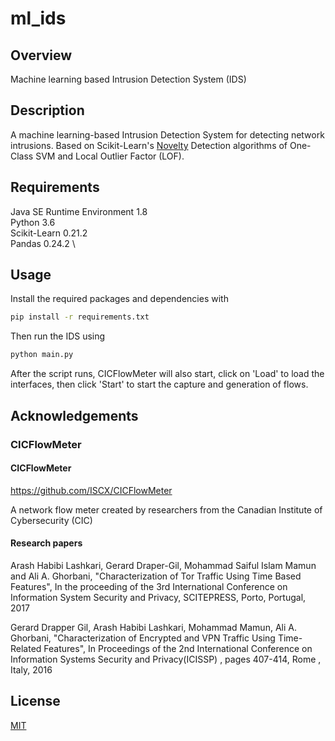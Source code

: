 # ml_ids
## Overview
Machine learning based Intrusion Detection System (IDS)

## Description
A machine learning-based Intrusion Detection System for detecting network intrusions. Based on Scikit-Learn's [Novelty](https://scikit-learn.org/stable/modules/outlier_detection.html) Detection algorithms of One-Class SVM and Local Outlier Factor (LOF).

## Requirements
Java SE Runtime Environment 1.8\
Python 3.6\
Scikit-Learn 0.21.2\
Pandas 0.24.2 \

## Usage
Install the required packages and dependencies with

```cmd
pip install -r requirements.txt
```

Then run the IDS using 

```cmd
python main.py
```
After the script runs, CICFlowMeter will also start, click on 'Load' to load the interfaces, then click 'Start' to start the capture and generation of flows.



## Acknowledgements
### CICFlowMeter
#### CICFlowMeter
https://github.com/ISCX/CICFlowMeter

A network flow meter created by researchers from the Canadian Institute of Cybersecurity (CIC)

#### Research papers
Arash Habibi Lashkari, Gerard Draper-Gil, Mohammad Saiful Islam Mamun and Ali A. Ghorbani, "Characterization of Tor Traffic Using Time Based Features", In the proceeding of the 3rd International Conference on Information System Security and Privacy, SCITEPRESS, Porto, Portugal, 2017

Gerard Drapper Gil, Arash Habibi Lashkari, Mohammad Mamun, Ali A. Ghorbani, "Characterization of Encrypted and VPN Traffic Using Time-Related Features", In Proceedings of the 2nd International Conference on Information Systems Security and Privacy(ICISSP) , pages 407-414, Rome , Italy, 2016

## License
[MIT](https://choosealicense.com/licenses/mit/)